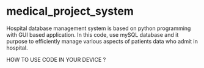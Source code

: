 # medical_project_system
Hospital database management system is based on python programming with GUI based application. In this code, use mySQL database and it purpose to efficiently manage various aspects of patients data who admit in hospital.

HOW TO USE CODE IN YOUR DEVICE ?
